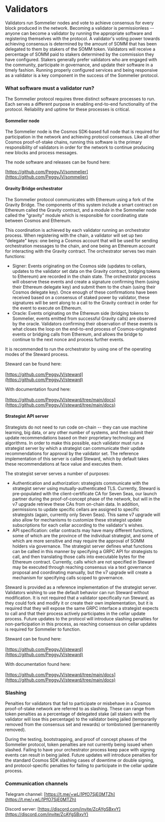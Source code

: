 # Validators

Validators run Sommelier nodes and vote to achieve consensus for every block produced in the network. Becoming a validator is permissionless -- anyone can become a validator by running the appropriate software and registering themselves with the protocol. A validator's voting power towards achieving consensus is determined by the amount of SOMM that has been delegated to them by stakers of the SOMM token. Validators will receive a percentage of SOMM paid to stakers determined by the commission they have configured. Stakers generally prefer validators who are engaged with the community, participate in governance, and update their software in a timely fashion. Running properly configured services and being responsive as a validator is a key component in the success of the Sommelier protocol.

### What software must a validator run?

The Sommelier protocol requires three distinct software processes to run. Each serves a different purpose in enabling end-to-end functionality of the protocol. Reliability and uptime for these processes is critical.

#### Sommelier node

The Sommelier node is the Cosmos SDK-based full node that is required for participation in the network and achieving protocol consensus. Like all other Cosmos proof-of-stake chains, running this software is the primary responsibility of validators in order for the network to continue producing new blocks and process messages.

The node software and releases can be found here:

[https://github.com/PeggyJV/sommelier](https://github.com/PeggyJV/sommelier)

#### Gravity Bridge orchestrator

The Sommelier protocol communicates with Ethereum using a fork of the Gravity Bridge. The components of this system include a smart contract on Ethereum called the Gravity contract, and a module in the Sommelier node called the "gravity" module which is responsible for coordinating state between Cosmos and Ethereum.

This coordination is achieved by each validator running an orchestrator process. When registering with the chain, a validator will set up two "delegate" keys: one being a Cosmos account that will be used for sending orchestration messages to the chain, and one being an Ethereum account for interacting with the Gravity contract. The orchestrator serves two main functions:

* Signer: Events originating on the Cosmos side (updates to cellars, updates to the validator set data on the Gravity contract, bridging tokens to Ethereum) are recorded in the chain state. The orchestrator process will observe these events and create a signature confirming them (using their Ethereum delegate key) and submit them to the chain (using their Cosmos delegate key). Once enough of these confirmations have been received based on a consensus of staked power by validator, these signatures will be sent along to a call to the Gravity contract in order for the event to execute on Ethereum.
* Oracle: Events originating on the Ethereum side (bridging tokens to Sommelier, events emitted from successful Gravity calls) are observed by the oracle. Validators confirming their observation of these events is what closes the loop on the end-to-end process of Cosmos-originated events or bridging calls from Ethereum, and allows the bridge to continue to the next nonce and process further events.

It is recommended to run the orchestrator by using one of the operating modes of the Steward process.

Steward can be found here:\
\
[https://github.com/PeggyJV/steward](https://github.com/PeggyJV/steward)

With documentation found here:\
\
[https://github.com/PeggyJV/steward/tree/main/docs](https://github.com/PeggyJV/steward/tree/main/docs)

#### Strategist API server

Strategists do not need to run code on-chain -- they can use machine learning, big data, or any other number of systems, and then submit their update recommendations based on their proprietary technology and algorithms. In order to make this possible, each validator must run a strategist server by which a strategist can communicate their update recommendations for approval by the validator set. The reference implementation of this server is called Steward, which by default takes these recommendations at face value and executes them.

The strategist server serves a number of purposes:

* Authentication and authorization: strategists communicate with the strategist server using mutually-authenticated TLS. Currently, Steward is pre-populated with the client-certificate CA for Seven Seas, our launch partner during the proof-of-concept phase of the network, but will in the v7 upgrade retrieve these CAs from on-chain data. In addition, permissions to update specific cellars are assigned to specific strategists (again, currently only Seven Seas). This same v7 upgrade will also allow for mechanisms to customize these strategist update subscriptions for each cellar according to the validator's wishes.
* API specification: cellar contracts may have many different functions, some of which are the province of the individual strategist, and some of which are more sensitive and may require the approval of SOMM holders via governance. The strategist server defines what functions can be called in this manner by specifying a GRPC API for strategists to call, and then translating those calls into executable bytes for the Ethereum contract. Currently, calls which are not specified in Steward may be executed through reaching consensus via a text governance proposal and coordinating manually, but the v7 upgrade will create a mechanism for specifying calls scoped to governance.

Steward is provided as a reference implementation of the strategist server. Validators wishing to use the default behavior can run Steward without modification. It is not required that a validator specifically run Steward, as they could fork and modify it or create their own implementation, but it is required that they will expose the same GRPC interface a strategist expects to call and that their process actively participates in the cellar update process. Future updates to the protocol will introduce slashing penalties for non-participation in this process, as reaching consensus on cellar updates is required for Sommelier to function.

Steward can be found here:\
\
[https://github.com/PeggyJV/steward](https://github.com/PeggyJV/steward)

With documentation found here:\
\
[https://github.com/PeggyJV/steward/tree/main/docs](https://github.com/PeggyJV/steward/tree/main/docs)

### Slashing

Penalties for validators that fail to participate or misbehave in a Cosmos proof-of-stake network are referred to as slashing. These can range from token penalties as a percentage of delegated stake (all stakers with the validator will lose this percentage) to the validator being jailed (temporarily removed from the consensus set and rewards) or tombstoned (permanently removed).

During the testing, bootstrapping, and proof of concept phases of the Sommelier protocol, token penalties are not currently being issued when slashed. Failing to have your orchestrator process keep pace with signing events can result in being jailed. Future updates will introduce penalties for the standard Cosmos SDK slashing cases of downtime or double signing, and protocol-specific penalties for failing to participate in the cellar update process.

### Communication channels

Telegram channel:
[https://t.me/+wLi1PfO7SjE0MTZh](https://t.me/+wLi1PfO7SjE0MTZh)

Discord server:
[https://discord.com/invite/ZcAYgSBxvY](https://discord.com/invite/ZcAYgSBxvY)

